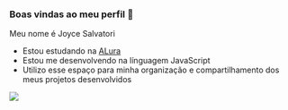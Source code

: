 ### Boas vindas ao meu perfil  🙋

Meu nome é Joyce Salvatori

- Estou estudando na [ALura](https://www.alura.com.br)
- Estou me desenvolvendo na línguagem JavaScript
- Utilizo esse espaço para minha organização e compartilhamento dos meus projetos desenvolvidos

![]( https://media.tenor.com/u1ZgalGoA7UAAAAC/zhongli-genshin-impact.gif)
